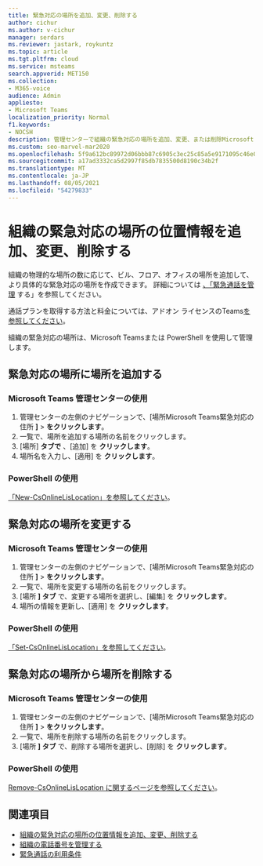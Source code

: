 ```yaml
---
title: 緊急対応の場所を追加、変更、削除する
author: cichur
ms.author: v-cichur
manager: serdars
ms.reviewer: jastark, roykuntz
ms.topic: article
ms.tgt.pltfrm: cloud
ms.service: msteams
search.appverid: MET150
ms.collection:
- M365-voice
audience: Admin
appliesto:
- Microsoft Teams
localization_priority: Normal
f1.keywords:
- NOCSH
description: 管理センターで組織の緊急対応の場所を追加、変更、または削除Microsoft Teamsします。
ms.custom: seo-marvel-mar2020
ms.openlocfilehash: 5f9a612bc89972d06bbb87c6905c3ec25c85a5e9171095c46e065a9692e2514b
ms.sourcegitcommit: a17ad3332ca5d2997f85db7835500d8190c34b2f
ms.translationtype: MT
ms.contentlocale: ja-JP
ms.lasthandoff: 08/05/2021
ms.locfileid: "54279833"
---
```

# <a name="add-change-or-remove-a-place-for-an-emergency-location-in-your-organization"></a>組織の緊急対応の場所の位置情報を追加、変更、削除する

組織の物理的な場所の数に応じて、ビル、フロア、オフィスの場所を追加して、より具体的な緊急対応の場所を作成できます。 詳細については [、「緊急通話を管理](what-are-emergency-locations-addresses-and-call-routing.md) する」を参照してください。
  
通話プランを取得する方法と料金については、アドオン ライセンスのTeams[を参照してください](teams-add-on-licensing/microsoft-teams-add-on-licensing.md)。

組織の緊急対応の場所は、Microsoft Teamsまたは PowerShell を使用して管理します。
  
## <a name="add-a-place-to-an-emergency-location"></a>緊急対応の場所に場所を追加する

### <a name="using-the-microsoft-teams-admin-center"></a>Microsoft Teams 管理センターの使用

1. 管理センターの左側のナビゲーションで、[場所Microsoft Teams緊急対応の住所 **]**  >  **をクリックします**。
2. 一覧で、場所を追加する場所の名前をクリックします。
3. [場所] **タブで** 、[追加] を **クリックします**。
4. 場所名を入力し、[適用] を **クリックします**。

### <a name="using-powershell"></a>PowerShell の使用

[「New-CsOnlineLisLocation」を参照してください](/powershell/module/skype/new-csonlinelislocation)。
    
## <a name="change-a-place-for-an-emergency-location"></a>緊急対応の場所を変更する

### <a name="using-the-microsoft-teams-admin-center"></a>Microsoft Teams 管理センターの使用

1. 管理センターの左側のナビゲーションで、[場所Microsoft Teams緊急対応の住所 **]**  >  **をクリックします**。
2. 一覧で、場所を変更する場所の名前をクリックします。
3. [場所 **] タブ** で、変更する場所を選択し、[編集] を **クリックします**。
4. 場所の情報を更新し、[適用] を **クリックします**。

### <a name="using-powershell"></a>PowerShell の使用

[「Set-CsOnlineLisLocation」を参照してください](/powershell/module/skype/set-csonlinelislocation)。
    
## <a name="remove-a-place-from-an-emergency-location"></a>緊急対応の場所から場所を削除する

### <a name="using-the-microsoft-teams-admin-center"></a>Microsoft Teams 管理センターの使用

1. 管理センターの左側のナビゲーションで、[場所Microsoft Teams緊急対応の住所 **]**  >  **をクリックします**。
2. 一覧で、場所を削除する場所の名前をクリックします。
3. [場所 **] タブ** で、削除する場所を選択し、[削除] を **クリックします**。

### <a name="using-powershell"></a>PowerShell の使用

[Remove-CsOnlineLisLocation に関するページを参照してください](/powershell/module/skype/remove-csonlinelislocation)。
    
## <a name="related-topics"></a>関連項目

- [組織の緊急対応の場所の位置情報を追加、変更、削除する](add-change-remove-emergency-place-organization.md)
- [組織の電話番号を管理する](/microsoftteams/manage-phone-numbers-for-your-organization)
- [緊急通話の利用条件](./emergency-calling-terms-and-conditions.md)